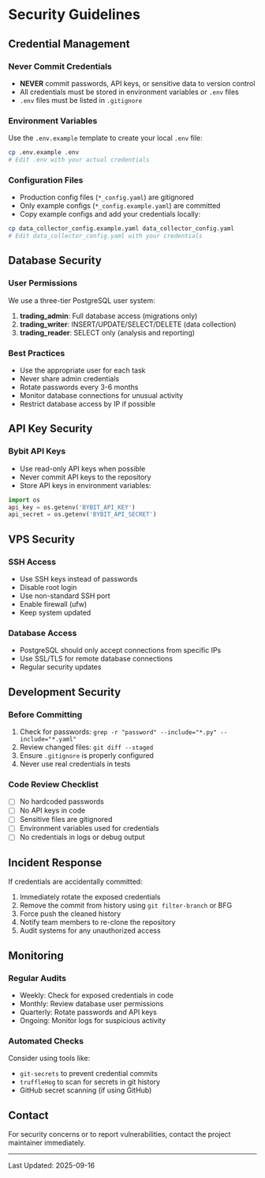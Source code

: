 # Security Guidelines

## Credential Management

### Never Commit Credentials
- **NEVER** commit passwords, API keys, or sensitive data to version control
- All credentials must be stored in environment variables or `.env` files
- `.env` files must be listed in `.gitignore`

### Environment Variables
Use the `.env.example` template to create your local `.env` file:
```bash
cp .env.example .env
# Edit .env with your actual credentials
```

### Configuration Files
- Production config files (`*_config.yaml`) are gitignored
- Only example configs (`*_config.example.yaml`) are committed
- Copy example configs and add your credentials locally:
```bash
cp data_collector_config.example.yaml data_collector_config.yaml
# Edit data_collector_config.yaml with your credentials
```

## Database Security

### User Permissions
We use a three-tier PostgreSQL user system:

1. **trading_admin**: Full database access (migrations only)
2. **trading_writer**: INSERT/UPDATE/SELECT/DELETE (data collection)
3. **trading_reader**: SELECT only (analysis and reporting)

### Best Practices
- Use the appropriate user for each task
- Never share admin credentials
- Rotate passwords every 3-6 months
- Monitor database connections for unusual activity
- Restrict database access by IP if possible

## API Key Security

### Bybit API Keys
- Use read-only API keys when possible
- Never commit API keys to the repository
- Store API keys in environment variables:
```python
import os
api_key = os.getenv('BYBIT_API_KEY')
api_secret = os.getenv('BYBIT_API_SECRET')
```

## VPS Security

### SSH Access
- Use SSH keys instead of passwords
- Disable root login
- Use non-standard SSH port
- Enable firewall (ufw)
- Keep system updated

### Database Access
- PostgreSQL should only accept connections from specific IPs
- Use SSL/TLS for remote database connections
- Regular security updates

## Development Security

### Before Committing
1. Check for passwords: `grep -r "password" --include="*.py" --include="*.yaml"`
2. Review changed files: `git diff --staged`
3. Ensure `.gitignore` is properly configured
4. Never use real credentials in tests

### Code Review Checklist
- [ ] No hardcoded passwords
- [ ] No API keys in code
- [ ] Sensitive files are gitignored
- [ ] Environment variables used for credentials
- [ ] No credentials in logs or debug output

## Incident Response

If credentials are accidentally committed:
1. Immediately rotate the exposed credentials
2. Remove the commit from history using `git filter-branch` or BFG
3. Force push the cleaned history
4. Notify team members to re-clone the repository
5. Audit systems for any unauthorized access

## Monitoring

### Regular Audits
- Weekly: Check for exposed credentials in code
- Monthly: Review database user permissions
- Quarterly: Rotate passwords and API keys
- Ongoing: Monitor logs for suspicious activity

### Automated Checks
Consider using tools like:
- `git-secrets` to prevent credential commits
- `truffleHog` to scan for secrets in git history
- GitHub secret scanning (if using GitHub)

## Contact

For security concerns or to report vulnerabilities, contact the project maintainer immediately.

---
Last Updated: 2025-09-16